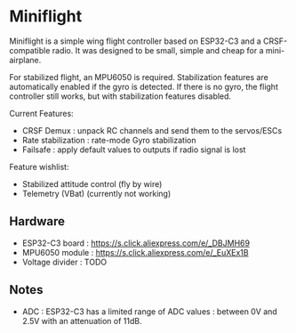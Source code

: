 # Miniflight

Miniflight is a simple wing flight controller based on ESP32-C3 and a CRSF-compatible radio. It was designed to be small, simple and cheap for a mini-airplane. 

For stabilized flight, an MPU6050 is required. Stabilization features are automatically enabled if the gyro is detected. If there is no gyro, the flight controller still works, but with stabilization features disabled.

Current Features:
- CRSF Demux : unpack RC channels and send them to the servos/ESCs
- Rate stabilization : rate-mode Gyro stabilization
- Failsafe : apply default values to outputs if radio signal is lost

Feature wishlist:
- Stabilized attitude control (fly by wire)
- Telemetry (VBat) (currently not working)

## Hardware
- ESP32-C3 board : https://s.click.aliexpress.com/e/_DBJMH69
- MPU6050 module : https://s.click.aliexpress.com/e/_EuXEx1B
- Voltage divider : TODO

## Notes
- ADC : ESP32-C3 has a limited range of ADC values : between 0V and 2.5V with an attenuation of 11dB.
